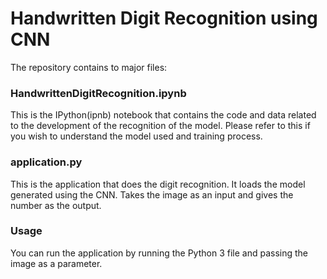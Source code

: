 # Handwritten Digit Recognition using CNN
The repository contains to major files:

### HandwrittenDigitRecognition.ipynb

This is the IPython(ipnb) notebook that contains the code and data related to the development of the recognition of the model.
Please refer to this if you wish to understand the model used and training process.

### application.py

This is the application that does the digit recognition. 
It loads the model generated using the CNN. 
Takes the image as an input and gives the number as the output. 

### Usage

You can run the application by running the Python 3 file and passing the image as a parameter.





